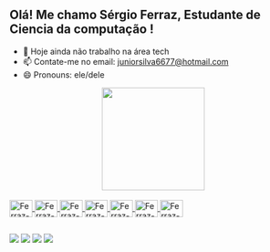 ## Olá! Me chamo Sérgio Ferraz, Estudante de Ciencia da computação !



- 🔭 Hoje ainda não trabalho na área tech
- 📫 Contate-me no email: juniorsilva6677@hotmail.com
- 😄 Pronouns: ele/dele

<div align="center">
  <a href="https://github.com/SergioFerraz22">
  <img height="180em" src="https://github-readme-stats.vercel.app/api?username=SergioFerraz22&show_icons=true&theme=dark&include_all_commits=true&count_private=true"/>
  

    
</div>
  
  <div style="display: inline_block"><br>
  <img align="center" alt="Ferraz-Java" height="30" width="40" src="https://cdn.jsdelivr.net/gh/devicons/devicon/icons/java/java-original.svg">
  <img align="center" alt="Ferraz-C" height="30" width="40" src="https://cdn.jsdelivr.net/gh/devicons/devicon/icons/c/c-original.svg">
  <img align="center" alt="Ferraz-C++" height="30" width="40" src="https://cdn.jsdelivr.net/gh/devicons/devicon/icons/cplusplus/cplusplus-original.svg"a>
  <img align="center" alt="Ferraz-CSS" height="30" width="40" src="https://cdn.jsdelivr.net/gh/devicons/devicon/icons/css3/css3-original.svg" />
  <img align="center" alt="Ferraz-HTML" height="30" width="40" src="https://cdn.jsdelivr.net/gh/devicons/devicon/icons/html5/html5-original.svg" />
  <img align="center" alt="Ferraz-HTML" height="30" width="40"  src="https://cdn.jsdelivr.net/gh/devicons/devicon/icons/javascript/javascript-original.svg" />
  <img align="center" alt="Ferraz-HTML" height="30" width="40" src="https://cdn.jsdelivr.net/gh/devicons/devicon/icons/git/git-original.svg" />

</div>
  
  ##
  
  <div> 
  
  <a href="https://www.instagram.com/s.ferrazz/" target="_blank"><img src="https://img.shields.io/badge/-Instagram-%23E4405F?style=for-the-badge&logo=instagram&logoColor=white" target="_blank"></a>
 <a href= "https://discord.com/channels/@me" target="_blank"><img src="https://img.shields.io/badge/Discord-7289DA?style=for-the-badge&logo=discord&logoColor=white" target="_blank"></a> 
  <a href = "juniorsilva6677@hotmail.com"><img src="https://img.shields.io/badge/Microsoft_Outlook-0078D4?style=for-the-badge&logo=microsoft-outlook&logoColor=white" target="_blank"></a>
  <a href="https://www.linkedin.com/in/sergio-ferraz-a723451a0/" target="_blank"><img src="https://img.shields.io/badge/-LinkedIn-%230077B5?style=for-the-badge&logo=linkedin&logoColor=white" target="_blank"></a> 
